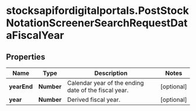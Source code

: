 # stocksapifordigitalportals.PostStockNotationScreenerSearchRequestDataFiscalYear

## Properties

Name | Type | Description | Notes
------------ | ------------- | ------------- | -------------
**yearEnd** | **Number** | Calendar year of the ending date of the fiscal year. | [optional] 
**year** | **Number** | Derived fiscal year. | [optional] 


